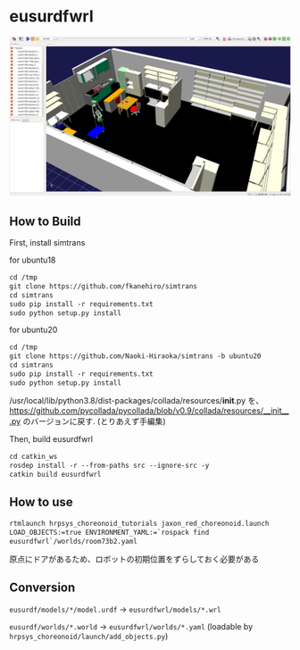 # eusurdfwrl

![room73b2.png](images/room73b2.png)

## How to Build

First, install simtrans

for ubuntu18
```
cd /tmp
git clone https://github.com/fkanehiro/simtrans
cd simtrans
sudo pip install -r requirements.txt
sudo python setup.py install
```

for ubuntu20
```
cd /tmp
git clone https://github.com/Naoki-Hiraoka/simtrans -b ubuntu20
cd simtrans
sudo pip install -r requirements.txt
sudo python setup.py install
```
/usr/local/lib/python3.8/dist-packages/collada/resources/__init__.py を、https://github.com/pycollada/pycollada/blob/v0.9/collada/resources/__init__.py のバージョンに戻す. (とりあえず手編集)

Then, build eusurdfwrl
```
cd catkin_ws
rosdep install -r --from-paths src --ignore-src -y
catkin build eusurdfwrl
```

## How to use

```
rtmlaunch hrpsys_choreonoid_tutorials jaxon_red_choreonoid.launch LOAD_OBJECTS:=true ENVIRONMENT_YAML:=`rospack find eusurdfwrl`/worlds/room73b2.yaml
```
原点にドアがあるため、ロボットの初期位置をずらしておく必要がある

## Conversion

`eusurdf/models/*/model.urdf` -> `eusurdfwrl/models/*.wrl`

`eusurdf/worlds/*.world` -> `eusurdfwrl/worlds/*.yaml` (loadable by `hrpsys_choreonoid/launch/add_objects.py`)